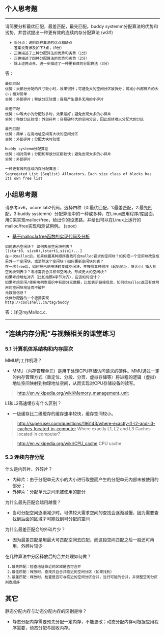## 个人思考题
---

请简要分析最优匹配，最差匹配，最先匹配，buddy systemm分配算法的优势和劣势，并尝试提出一种更有效的连续内存分配算法 (w3l1)
```
  + 采分点：说明四种算法的优点和缺点
  - 答案没有涉及如下3点；（0分）
  - 正确描述了二种分配算法的优势和劣势（1分）
  - 正确描述了四种分配算法的优势和劣势（2分）
  - 除上述两点外，进一步描述了一种更有效的分配算法（3分）
 ```
答：
 ```
最优匹配
优势：大部分分配的尺寸较小时，效果很好；可避免大的空闲分区被拆分；可减小外部碎片的大小；相对简单
劣势：外部碎片；释放分区较慢；容易产生很多无用的小碎片

最差匹配
优势：中等大小的分配较多时，效果最好；避免出现太多的小碎片
劣势：释放分区较慢；外部碎片；容易破坏大的空间分区，因此后续难以分配大的分区

最先匹配
优势：简单；在高地址空间有大块的空闲分区
劣势：外部碎片；分配大块时较慢

buddy systemm分配算法
优势：相对简单；分配和释放分区都较快；避免出现太多的小碎片
劣势：外部碎片

一种更有效的连续内存分配算法：
Segregated List (Seglist) Allocators，Each size class of blocks has its own free list
 ```
>  

## 小组思考题

请参考xv6，ucore lab2代码，选择四种（0:最优匹配，1:最差匹配，2:最先匹配，3:buddy systemm）分配算法中的一种或多种，在Linux应用程序/库层面，用C来实现malloc/free，给出你的设思路，并给出可以在Linux上运行的malloc/free实现和测试用例。 (spoc)

- [基于malloc与free函数的实现代码及分析](http://www.jb51.net/article/36391.htm)

```
如何表示空闲块？ 如何表示空闲块列表？ 
[(start0, size0),(start1,size1)...]
在一次malloc后，如果根据某种顺序查找符合malloc要求的空闲块？如何把一个空闲块改变成另外一个空闲块，或消除这个空闲块？如何更新空闲块列表？
在一次free后，如何把已使用块转变成空闲块，并按照某种顺序（起始地址，块大小）插入到空闲块列表中？考虑需要合并相邻空闲块，形成更大的空闲块？
如果考虑地址对齐（比如按照4字节对齐），应该如何设计？
如果考虑空闲/使用块列表组织中有部分元数据，比如表示链接信息，如何给malloc返回有效可用的空闲块地址而不破坏
元数据信息？
伙伴分配器的一个极简实现
http://coolshell.cn/tag/buddy
```
答：详见myMalloc.c.

--- 

## “连续内存分配”与视频相关的课堂练习

### 5.1 计算机体系结构和内存层次
MMU的工作机理？

- MMU（内存管理单元）是用于处理CPU存储访问请求的硬件。MMU通过一定的内存管理方式（重定位、分段、分页、虚拟存储等）将进程的逻辑（虚拟）地址空间映射到物理地址空间，从而实现对CPU存储设备的读写。

>  http://en.wikipedia.org/wiki/Memory_management_unit

L1和L2高速缓存有什么区别？

- 一级缓存比二级缓存的缓存速率较快，缓存空间较小。

>  http://superuser.com/questions/196143/where-exactly-l1-l2-and-l3-caches-located-in-computer
>  Where exactly L1, L2 and L3 Caches located in computer?

>  http://en.wikipedia.org/wiki/CPU_cache
>  CPU cache

### 5.3 连续内存分配

什么是内碎片、外碎片？

- 内碎片：由于分配单元大小的大小进行取整而产生的分配单元内部未被使用的部分；
- 外碎片：分配单元之间未被使用的部分

为什么最先匹配会越用越慢？

- 当可分配空间逐渐减少时，可供较大需求空间的查找会逐渐减慢，因为需要查找到后面的区域才可能找到可分配的空间

为什么最差匹配会的外碎片少？

- 因为最差匹配是用最大可匹配空间去匹配，而这段空间匹配之后一般还可再用，外碎片较少

在几种算法中分区释放后的合并处理如何做？

```
 1.最先匹配：检查地址临近的区域是否可合并
 2.最佳匹配：释放时，查找并且合并临近的空闲分区（如果找到）
 3.最差匹配：释放时，检查是否可与临近的空闲分区合并，进行可能的合并，并调整空闲分区列表顺序
```

## 其它
静态分配内存与动态分配内存的区别是啥？

- 静态分配内存需要预先分配一定内存，不能更改；动态分配内存可根据应用程序需要，动态分配与回收内存。

>

